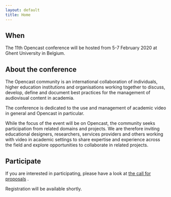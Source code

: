 ```yaml
---
layout: default
title: Home
---
```

## When
The 11th Opencast conference will be hosted from 5-7 February 2020 at Ghent University in Belgium.

## About the conference
The Opencast community is an international collaboration of individuals, higher education institutions and organisations working together to discuss, develop, define and document best practices for the management of audiovisual content in academia.

The conference is dedicated to the use and management of academic video in general and Opencast in particular.

While the focus of the event will be on Opencast, the community seeks participation from related domains and projects. We are therefore inviting educational designers, researchers, services providers and others working with video in academic settings to share expertise and experience across the field and explore opportunities to collaborate in related projects.

## Participate

If you are interested in participating, please have a look at [the call for proposals](https://oc2020.ugent.be/cfp.html) .

Registration will be available shortly.

